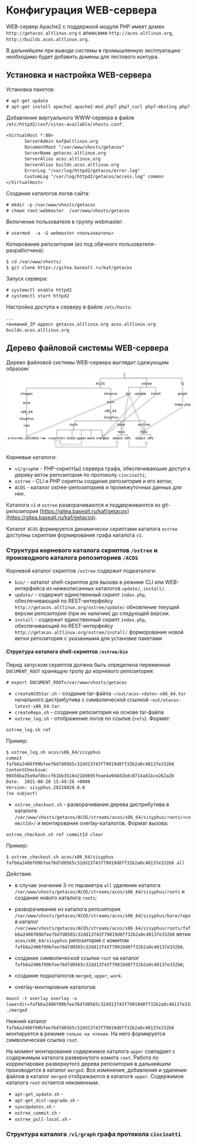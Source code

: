 # Конфигурация WEB-сервера

WEB-сервер Apache2 с поддержкой модуля PHP имеет домен
`http://getacos.altlinux.org` с алиасами `http://acos.altlinux.org`, `http://builds.acos.altlinux.org`.

В дальнейшем при выводе системы в промышленную эксплуатацию необходимо будет добавить домены для тестового контура.

## Установка и настройка WEB-сервера

Установка пакетов:
```
# apt-get update
# apt-get install apache2 apache2-mod_php7 php7_curl php7-mbsting php7
```

Добавление виртуального WWW-сервера в файле `/etc/httpd2/conf/sites-available/vhosts.conf`:
```
<VirtualHost *:80>
       ServerAdmin kaf@altlinus.org     
       DocumentRoot "/var/www/vhosts/getacos"
       ServerName getacos.altlinux.org
       ServerAlias acos.altlinux.org 
       ServerAlias builds.acos.altlinux.org
       ErrorLog "/var/log/httpd2/getacos/error.log"
       CustomLog "/var/log/httpd2/getacos/access.log" common
</VirtualHost>
```

Создание каталогов логов сайта:
```
# mkdir -p /var/www/vhosts/getacos
# chown root:webmaster  /var/www/vhosts/getacos
```

Включение пользователя в группу webmaster:
```
# usermod  -a -G webmaster <пользователь>
```

Копирование репозитория (из под обвчного пользователя-разработчика):
```
$ cd /var/www/vhosts/
$ git clone https://gitea.basealt.ru/kaf/getacos
```

Запуск сервера:
```
# systemctl enable httpd2
# systemctl start httpd2
```

Настройка доступа к серверу в файле `/etc/hosts`:
```
...
<внешний_IP-адрес> getacos.altlinux.org acos.altlinux.org builds.acos.altlinux.org
```


## Дерево файловой системы WEB-сервера

Дерево файловой системы WEB-сервера выглядит сдежующим образом:
![Дерево файловой системы WEB-сервера](Images/tree.png)

Корневые каталоги:
- `v1/graph`к - PHP-скрипт(ы) сервера графа, обеспечиваюшие доступ к дереву веток репозитория по протоколу `cincinatti`;
- `ostree` - CLI и PHP скрипты создания репозитория и его веток;
- `ACOS` - каталог ostree-репозиториев и промежуточных данных для них.

Каталоги `v1` и `ostree` разворачиваются и поддерживаются из git-репозитория [https://gitea.basealt.ru/kaf/getacos](https://gitea.basealt.ru/kaf/getacos).

Каталог `ACOS` формируется динамически скриптами каталога `ostree` доступны скриптам формирования графа каталога `v1`.

### Структура корневого каталога скриптов `/ostree` и производного каталога репозиториев `/ACOS`

Корневой каталог скриптов `/ostree` содержит подкаталоги:
- `bin/` - каталог shell-скриптов для вызова в режиме CLI или WEB-интерфейса из нижеописанных каталогов `update/`, `install/`.
- `update/` - содержит единственный скрипт `index.php`, обеспечивающий по REST-интерфейсу `http://getacos.altlinux.org/ostree/update/` обновление текущей версии репозитория (при их наличии) до следующей версии.
- `install` - содержит единственный скрипт `index.php`, обеспечивающий по REST-интерфейсу `http://getacos.altlinux.org/ostree/install/` форморование новой ветки репозитория с указанными для установке пакетами


#### Структура каталога shell-скриптов `/ostree/bin`

Перед запуском скриптов должна быть определена переменная `DOCUMENT_ROOT` хранящую тропу до корневого репозитория:
```
# export DOCUMENT_ROOT=/var/www/vhosts/getacos
```

- `createACOStar.sh` - создание tar-файла `~/out/acos-<date>-x86_64.tar` начального дистрибутива с символической ссылкой `~out/atacos-latest-x86_64.tar`.
- `createRepo.sh` - создание репозитория на основе tar-файла 
- `ostree_log.sh` - отображение логов  по ссылке (`refs`).
Формат:
```
ostree_log.sh ref
```

Пример:
```
$ ostree_log.sh acos/x86_64/sisyphus
commit fafb6a2406f09bfee76d7d0565c32dd13743f79019d8ff32b2a0c40137e332b6
ContentChecksum:  90456ba35e9af8bccf61bb3516e21dd695feae4a948d2bdc0714a81bce262a26
Date:  2021-08-20 15:49:26 +0000
Version: sisyphus.20210820.0.0
(no subject)
```

- `ostree_checkout.sh` - разворачивание дерева дистрибутива в каталоге `/var/www/vhosts/getacos/ACOS/streams/acos/x86_64/sisyphus/roots/<commitId>/` и монтирование overlay-каталогов.
Формат вызова:
```
ostree_checkout.sh ref commitId clear
```

Пример:
```
$ ostree_checkout.sh acos/x86_64/sisyphus fafb6a2406f09bfee76d7d0565c32dd13743f79019d8ff32b2a0c40137e332b6 all
```
Действия:
- в случае значения 3-го параметра `all` удаление каталога 
`/var/www/vhosts/getacos/ACOS/streams/acos/x86_64/sisyphus/roots`
и создание нового каталога `roots`;
- разворачивание из каталога репозитория `/var/www/vhosts/getacos/ACOS/streams/acos/x86_64/sisyphus/bare/repo` в каталог `/var/www/vhosts/getacos/ACOS/streams/acos/x86_64/sisyphus/roots/fafb6a2406f09bfee76d7d0565c32dd13743f79019d8ff32b2a0c40137e332b6` ветки `acos/x86_64/sisyphus` репозитория с комитом `fafb6a2406f09bfee76d7d0565c32dd13743f79019d8ff32b2a0c40137e332b6`.
- создание символической ссылки `root` на каталог `fafb6a2406f09bfee76d7d0565c32dd13743f79019d8ff32b2a0c40137e332b6`;
- создание подкаталогов `merged`, `upper`, `work`.

- overlay-монтировние каталогов:
```
mount -t overlay overlay -o lowerdir=fafb6a2406f09bfee76d7d0565c32dd13743f79019d8ff32b2a0c40137e332b6,upperdir=./upper,workdir=./work ./merged
```

Нижний каталог `fafb6a2406f09bfee76d7d0565c32dd13743f79019d8ff32b2a0c40137e332b6` монтируется в режиме `только на чтение`.
На него формируется символическая ссылка `root`.

На момент монтирования содержимое каталога `upper` совпадает с содержимым каталога развернутого комита `root`.
Работа по корректировке развернутого дерева репозитория в дальнейшем производится в каталог `merged`. Все изменения, добавления и удаление файлов в каталог `merged` отображаются в каталоге `upper`. Содержимое каталога `root` остается неизменным.

- `apt-get_update.sh` -
- `apt-get_dist-upgrade.sh` - 
- `syncUpdates.sh` -
- `ostree_commit.sh` -
- `ostree_pull-local.sh` -


### Структура каталога `/v1/graph` графа протокола `cincinatti`